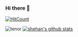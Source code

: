 ### Hi there 👋

<!--
**Shehan82/Shehan82** is a ✨ _special_ ✨ repository because its `README.md` (this file) appears on your GitHub profile.

Here are some ideas to get you started:

- 🔭 I’m currently working on ...
- 🌱 I’m currently learning ...
- 👯 I’m looking to collaborate on ...
- 🤔 I’m looking for help with ...
- 💬 Ask me about ...
- 📫 How to reach me: ...
- 😄 Pronouns: ...
- ⚡ Fun fact: ...
-->

[![HitCount](http://hits.dwyl.com/Shehan82/Shehan82.svg)](http://hits.dwyl.com/Shehan82/Shehan82)

![tenor](https://user-images.githubusercontent.com/55059232/97602798-bfe35b00-1a31-11eb-85df-f6fa8f141105.gif)  [![shehan's github stats](https://github-readme-stats.vercel.app/api?username=shehan82)](https://github.com/shehan82/github-readme-stats)




